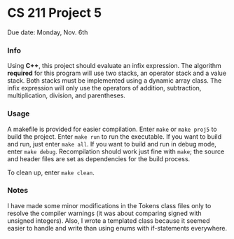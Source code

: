 # CS 211 Project 5

Due date: Monday, Nov. 6th

### Info
Using **C++**, this project should evaluate an infix expression. The algorithm **required** for this program will use two stacks, an operator stack and a value stack. Both stacks must be implemented using a dynamic array class. The infix expression will only use the operators of addition, subtraction, multiplication, division, and parentheses.

### Usage
A makefile is provided for easier compilation. Enter `make` or `make proj5` to build the project. Enter `make run` to run the executable. If you want to build and run, just enter `make all`. If you want to build and run in debug mode, enter `make debug`.
Recompilation should work just fine with `make`; the source and header files are set as dependencies for the build process.

To clean up, enter `make clean`.

### Notes
I have made some minor modifications in the Tokens class files only to resolve the compiler warnings (it was about comparing signed with unsigned integers). Also, I wrote a templated class because it seemed easier to handle and write than using enums with if-statements everywhere.